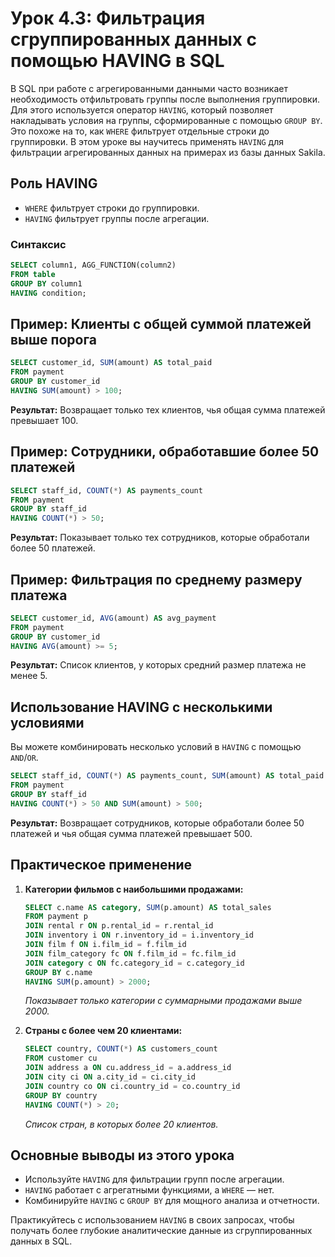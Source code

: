 # Урок 4.3: Фильтрация сгруппированных данных с помощью HAVING в SQL

В SQL при работе с агрегированными данными часто возникает необходимость отфильтровать группы после выполнения группировки. Для этого используется оператор `HAVING`, который позволяет накладывать условия на группы, сформированные с помощью `GROUP BY`. Это похоже на то, как `WHERE` фильтрует отдельные строки до группировки. В этом уроке вы научитесь применять `HAVING` для фильтрации агрегированных данных на примерах из базы данных Sakila.

## Роль HAVING

- `WHERE` фильтрует строки до группировки.
- `HAVING` фильтрует группы после агрегации.

### Синтаксис

```sql
SELECT column1, AGG_FUNCTION(column2)
FROM table
GROUP BY column1
HAVING condition;
```

## Пример: Клиенты с общей суммой платежей выше порога

```sql
SELECT customer_id, SUM(amount) AS total_paid
FROM payment
GROUP BY customer_id
HAVING SUM(amount) > 100;
```
**Результат:** Возвращает только тех клиентов, чья общая сумма платежей превышает 100.

## Пример: Сотрудники, обработавшие более 50 платежей

```sql
SELECT staff_id, COUNT(*) AS payments_count
FROM payment
GROUP BY staff_id
HAVING COUNT(*) > 50;
```
**Результат:** Показывает только тех сотрудников, которые обработали более 50 платежей.

## Пример: Фильтрация по среднему размеру платежа

```sql
SELECT customer_id, AVG(amount) AS avg_payment
FROM payment
GROUP BY customer_id
HAVING AVG(amount) >= 5;
```
**Результат:** Список клиентов, у которых средний размер платежа не менее 5.

## Использование HAVING с несколькими условиями

Вы можете комбинировать несколько условий в `HAVING` с помощью `AND`/`OR`.

```sql
SELECT staff_id, COUNT(*) AS payments_count, SUM(amount) AS total_paid
FROM payment
GROUP BY staff_id
HAVING COUNT(*) > 50 AND SUM(amount) > 500;
```
**Результат:** Возвращает сотрудников, которые обработали более 50 платежей и чья общая сумма платежей превышает 500.

## Практическое применение

1. **Категории фильмов с наибольшими продажами:**
   ```sql
   SELECT c.name AS category, SUM(p.amount) AS total_sales
   FROM payment p
   JOIN rental r ON p.rental_id = r.rental_id
   JOIN inventory i ON r.inventory_id = i.inventory_id
   JOIN film f ON i.film_id = f.film_id
   JOIN film_category fc ON f.film_id = fc.film_id
   JOIN category c ON fc.category_id = c.category_id
   GROUP BY c.name
   HAVING SUM(p.amount) > 2000;
   ```
   *Показывает только категории с суммарными продажами выше 2000.*

2. **Страны с более чем 20 клиентами:**
   ```sql
   SELECT country, COUNT(*) AS customers_count
   FROM customer cu
   JOIN address a ON cu.address_id = a.address_id
   JOIN city ci ON a.city_id = ci.city_id
   JOIN country co ON ci.country_id = co.country_id
   GROUP BY country
   HAVING COUNT(*) > 20;
   ```
   *Список стран, в которых более 20 клиентов.*

## Основные выводы из этого урока

- Используйте `HAVING` для фильтрации групп после агрегации.
- `HAVING` работает с агрегатными функциями, а `WHERE` — нет.
- Комбинируйте `HAVING` с `GROUP BY` для мощного анализа и отчетности.

Практикуйтесь с использованием `HAVING` в своих запросах, чтобы получать более глубокие аналитические данные из сгруппированных данных в SQL.
